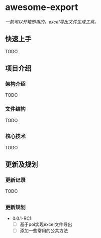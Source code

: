 # awesome-export

*一款可以开箱即用的，excel导出文件生成工具。*

## 快速上手

TODO

## 项目介绍

### 架构介绍

TODO



### 文件结构

TODO

## 

### 核心技术

TODO

## 

## 更新及规划

### 更新记录

TODO

## 

### 更新规划

- 0.0.1-RC1
  - [ ] 基于poi实现excel文件导出
  - [ ] 添加一些常用的公共方法